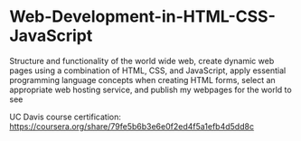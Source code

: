 # Web-Development-in-HTML-CSS-JavaScript

Structure and functionality of the world wide web, create dynamic web pages using a combination of HTML, CSS, and JavaScript, apply essential programming language concepts when creating HTML forms, select an appropriate web hosting service, and publish my webpages for the world to see

UC Davis course certification: https://coursera.org/share/79fe5b6b3e6e0f2ed4f5a1efb4d5dd8c

